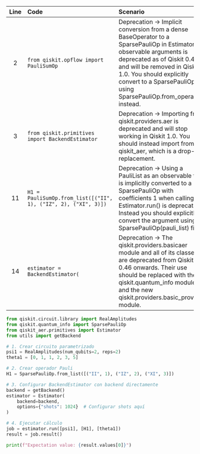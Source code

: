 | Line | Code | Scenario | Reference | Artifact | Refactoring |
| :--: | :--- | :------- | :-------: | :------- | :---------- |
| 2 | `from qiskit.opflow import PauliSumOp` | Deprecation -> Implicit conversion from a dense BaseOperator to a SparsePauliOp in Estimator observable arguments is deprecated as of Qiskit 0.46 and will be removed in Qiskit 1.0. You should explicitly convert to a SparsePauliOp using SparsePauliOp.from_operator() instead. | f8f5e7ed-990e-4a31-9035-2032af8be117 | qiskit.opflow | `from qiskit.quantum_info import SparsePauliOp` |
| 3 | `from qiskit.primitives import BackendEstimator` | Deprecation -> Importing from qiskit.providers.aer is deprecated and will stop working in Qiskit 1.0. You should instead import from qiskit_aer, which is a drop-in replacement. | 084696d9-2c75-437a-8e84-96506e6766aa | qiskit.primitives | `from qiskit_aer.primitives import Estimator` |
| 11 | `H1 = PauliSumOp.from_list([("II", 1), ("IZ", 2), ("XI", 3)])` | Deprecation -> Using a PauliList as an observable that is implicitly converted to a SparsePauliOp with coefficients 1 when calling Estimator.run() is deprecated. Instead you should explicitly convert the argument using SparsePauliOp(pauli_list) first. | 039bc9ef-72bf-4376-9047-3e418906d0e0 | PauliSumOp | `H1 = SparsePauliOp.from_list([("II", 1), ("IZ", 2), ("XI", 3)])` |
| 14 | `estimator = BackendEstimator(` | Deprecation -> The qiskit.providers.basicaer module and all of its classes are deprecated from Qiskit 0.46 onwards. Their use should be replaced with the qiskit.quantum_info module and the new qiskit.providers.basic_provider module. | 5675e75e-e976-4a4d-a2c7-23dc577eab7d | BackendEstimator | `estimator = Estimator(` |


```python
from qiskit.circuit.library import RealAmplitudes
from qiskit.quantum_info import SparsePauliOp
from qiskit_aer.primitives import Estimator
from utils import getBackend

# 1. Crear circuito parametrizado
psi1 = RealAmplitudes(num_qubits=2, reps=2)
theta1 = [0, 1, 1, 2, 3, 5]

# 2. Crear operador Pauli
H1 = SparsePauliOp.from_list([("II", 1), ("IZ", 2), ("XI", 3)])

# 3. Configurar BackendEstimator con backend directamente
backend = getBackend()
estimator = Estimator(
    backend=backend,
    options={"shots": 1024}  # Configurar shots aquí
)

# 4. Ejecutar cálculo
job = estimator.run([psi1], [H1], [theta1])
result = job.result()

print(f"Expectation value: {result.values[0]}")
```